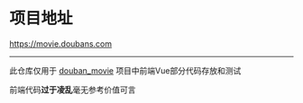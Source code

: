 # 项目地址

<https://movie.doubans.com>

---

此仓库仅用于 [douban_movie](<https://github.com/humingk/douban_movie>) 项目中前端Vue部分代码存放和测试

前端代码**过于凌乱**毫无参考价值可言

